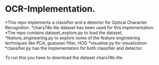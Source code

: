 # OCR-Implementation.

*This repo implements a classifier and a detector for Optical Character Recognition.
*chars74k-lite dataset has been used for this implementation.
*The repo contains dataset_explore.py to load the dataset,
*feature_engineering.py to explore some of the feature engineering techniques like PCA, guassian filter, HOG
*visualise.py for visualization
*classifier.py has the implementation for both classifier and detector.

To run this you have to download the dataset chars74k-lite.
